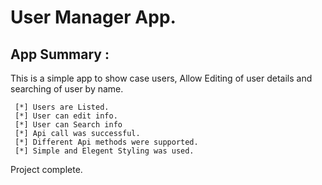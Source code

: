 # User Manager App.

## App Summary :
 This is a simple app to show case users, Allow Editing of user details and searching of user by name.
```
 [*] Users are Listed.
 [*] User can edit info.
 [*] User can Search info
 [*] Api call was successful.
 [*] Different Api methods were supported.
 [*] Simple and Elegent Styling was used.
```
Project complete.
